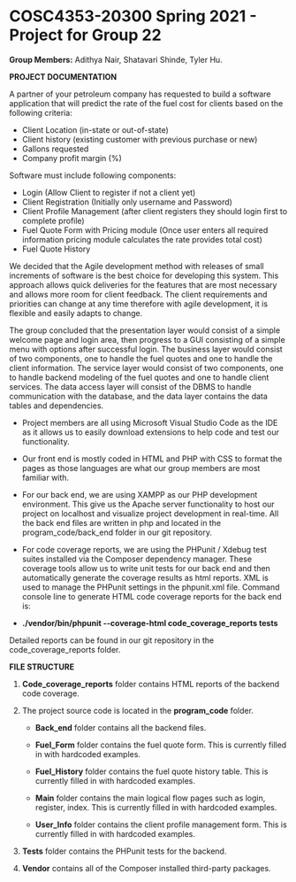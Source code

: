 # COSC4353-20300 Spring 2021 - Project for Group 22

**Group Members:** Adithya Nair, Shatavari Shinde, Tyler Hu. 


**PROJECT DOCUMENTATION**

A partner of your petroleum company has requested to build a software application that will predict the rate of the fuel cost for clients based on the following criteria:
 - Client Location (in-state or out-of-state)
 - Client history (existing customer with previous purchase or new)
 - Gallons requested
 - Company profit margin (%)

Software must include following components:
 - Login (Allow Client to register if not a client yet)
 - Client Registration (Initially only username and Password)
 - Client Profile Management (after client registers they should login first to complete profile)
 - Fuel Quote Form with Pricing module (Once user enters all required information pricing module calculates the rate provides total cost)
 - Fuel Quote History

We decided that the Agile development method with releases of small increments of software is the best choice for developing this system. This approach allows quick deliveries for the features that are most necessary and allows more room for client feedback. The client requirements and priorities can change at any time therefore with agile development, it is flexible and easily adapts to change. 

The group concluded that the presentation layer would consist of a simple welcome page and login area, then progress to a GUI consisting of a simple menu with options after successful login. The business layer would consist of two components, one to handle the fuel quotes and one to handle the client information. The service layer would consist of two components, one to handle backend modeling of the fuel quotes and one to handle client services. The data access layer will consist of the DBMS to handle communication with the database, and the data layer contains the data tables and dependencies.

 - Project members are all using Microsoft Visual Studio Code as the IDE as it allows us to easily download extensions to help code and test our functionality.

 - Our front end is mostly coded in HTML and PHP with CSS to format the pages as those languages are what our group members are most familiar with. 

 - For our back end, we are using XAMPP as our PHP development environment. This give us the Apache server functionality to host our project on localhost and visualize project development in real-time. All the back end files are written in php and located in the program_code/back_end folder in our git repository.

 - For code coverage reports, we are using the PHPunit / Xdebug test suites installed via the Composer dependency manager. These coverage tools allow us to write unit tests for our back end and then automatically generate the coverage results as html reports. XML is used to manage the PHPunit settings in the phpunit.xml file. Command console line to generate HTML code coverage reports for the back end is: 
 - **./vendor/bin/phpunit --coverage-html code_coverage_reports tests**


Detailed reports can be found in our git repository in the code_coverage_reports folder. 


**FILE STRUCTURE**

1. **Code_coverage_reports** folder contains HTML reports of the backend code coverage.

2. The project source code is located in the **program_code** folder.

   - **Back_end** folder contains all the backend files.

   - **Fuel_Form** folder contains the fuel quote form. This is currently filled in with hardcoded examples.

   - **Fuel_History** folder contains the fuel quote history table. This is currently filled in with hardcoded examples.

   - **Main** folder contains the main logical flow pages such as login, register, index. This is currently filled in with hardcoded examples.

   - **User_Info** folder contains the client profile management form. This is currently filled in with hardcoded examples.

3. **Tests** folder contains the PHPunit tests for the backend.

4. **Vendor** contains all of the Composer installed third-party packages.
